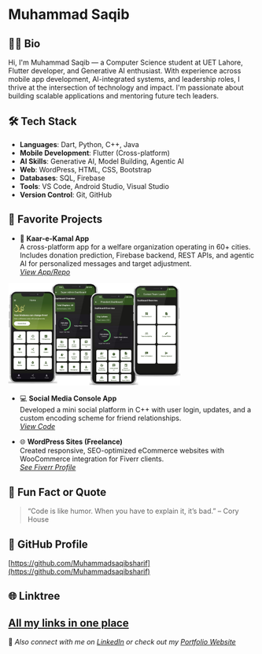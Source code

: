 # Muhammad Saqib

## 👨‍💻 Bio
Hi, I'm Muhammad Saqib — a Computer Science student at UET Lahore, Flutter developer, and Generative AI enthusiast. With experience across mobile app development, AI-integrated systems, and leadership roles, I thrive at the intersection of technology and impact. I'm passionate about building scalable applications and mentoring future tech leaders.

## 🛠 Tech Stack
- **Languages**: Dart, Python, C++, Java
- **Mobile Development**: Flutter (Cross-platform)
- **AI Skills**: Generative AI, Model Building, Agentic AI
- **Web**: WordPress, HTML, CSS, Bootstrap
- **Databases**: SQL, Firebase
- **Tools**: VS Code, Android Studio, Visual Studio
- **Version Control**: Git, GitHub

## 🚀 Favorite Projects
- 📱 **Kaar-e-Kamal App**  
A cross-platform app for a welfare organization operating in 60+ cities. Includes donation prediction, Firebase backend, REST APIs, and agentic AI for personalized messages and target adjustment.  
_[View App/Repo]()_

<img src="assets/image.jpg" alt="Kaar-e-Kamal App Screenshot" width="350"/>

- 💻 **Social Media Console App**  
  Developed a mini social platform in C++ with user login, updates, and a custom encoding scheme for friend relationships.  
  _[View Code]()_

- 🌐 **WordPress Sites (Freelance)**  
  Created responsive, SEO-optimized eCommerce websites with WooCommerce integration for Fiverr clients.  
  _[See Fiverr Profile](https://www.fiverr.com/msaqib10)_

## 🎯 Fun Fact or Quote
> “Code is like humor. When you have to explain it, it’s bad.” – Cory House

## 🔗 GitHub Profile
[https://github.com/Muhammadsaqibsharif](https://github.com/Muhammadsaqibsharif)

## 🌐 Linktree
[All my links in one place](https://linktr.ee/msaqibsharif)
---

🌟 _Also connect with me on [LinkedIn](https://www.linkedin.com/in/msaqibsharif) or check out my [Portfolio Website](https://muhammadsaqibsharif.github.io/)_
